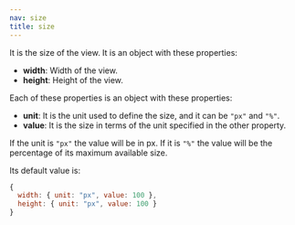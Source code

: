 ```yaml
---
nav: size
title: size
---
```


It is the size of the view. It is an object with these properties:

- **width**: Width of the view.
- **height**: Height of the view.

Each of these properties is an object with these properties:

- **unit**: It is the unit used to define the size, and it can be `"px"` and `"%"`.
- **value**: It is the size in terms of the unit specified in the other property.

If the unit is `"px"` the value will be in px. If it is `"%"` the value will be the percentage of its maximum available size.

Its default value is:

```javascript
{
  width: { unit: "px", value: 100 },
  height: { unit: "px", value: 100 }
}
```
